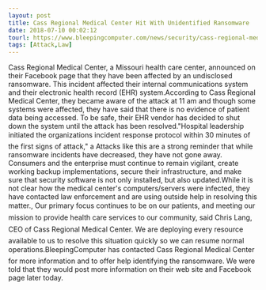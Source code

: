 ```yaml
---
layout: post
title: Cass Regional Medical Center Hit With Unidentified Ransomware
date: 2018-07-10 00:02:12
tourl: https://www.bleepingcomputer.com/news/security/cass-regional-medical-center-hit-with-unidentified-ransomware/
tags: [Attack,Law]
---
```

Cass Regional Medical Center, a Missouri health care center, announced on their Facebook page that they have been affected by an undisclosed ransomware. This incident affected their internal communications system and their electronic health record (EHR) system.According to Cass Regional Medical Center, they became aware of the attack at 11 am and though some systems were affected, they have said that there is no evidence of patient data being accessed. To be safe, their EHR vendor has decided to shut down the system until the attack has been resolved."Hospital leadership initiated the organizations incident response protocol within 30 minutes of the first signs of attack," a Attacks like this are a strong reminder that while ransomware incidents have decreased, they have not gone away. Consumers and the enterprise must continue to remain vigilant, create working backup implementations, secure their infrastructure, and make sure that security software is not only installed, but also updated.While it is not clear how the medical center's computers/servers were infected, they have contacted law enforcement and are using outside help in resolving this matter., Our primary focus continues to be on our patients, and meeting our mission to provide health care services to our community, said Chris Lang, CEO of Cass Regional Medical Center. We are deploying every resource available to us to resolve this situation quickly so we can resume normal operations.BleepingComputer has contacted Cass Regional Medical Center for more information and to offer help identifying the ransomware. We were told that they would post more information on their web site and Facebook page later today.